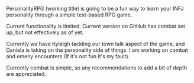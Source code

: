 PersonalityRPG (working title) is going to be a fun way to learn your INFJ personality through a simple text-based RPG game.

Current functionality is limited. Current version on GitHub has combat set up, but not effectively as of yet. 

Currently we have Kyleigh tackling our town talk aspect of the game, and Daniela is taking on the personality side of things. I am working on combat and emeny encounters (If it's not fun it's my fault).

Currently combat is simple, so any recommendations to add a bit of depth are appreciated.
